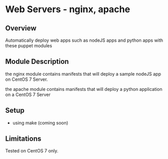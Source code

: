 # Web Servers - nginx, apache

## Overview

Automatically deploy web apps such as nodeJS apps and python apps with these
puppet modules

## Module Description

the nginx module contains manifests that will deploy a sample nodeJS app on 
CentOS 7 Server.

the apache module contains manifests that will deploy a python application
on a CentOS 7 Server

## Setup
- using make (coming soon)

## Limitations

Tested on CentOS 7 only.

